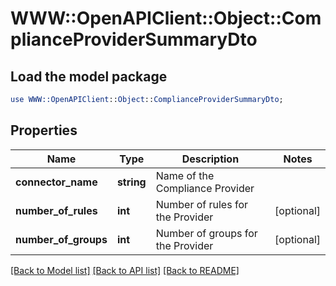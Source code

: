 # WWW::OpenAPIClient::Object::ComplianceProviderSummaryDto

## Load the model package
```perl
use WWW::OpenAPIClient::Object::ComplianceProviderSummaryDto;
```

## Properties
Name | Type | Description | Notes
------------ | ------------- | ------------- | -------------
**connector_name** | **string** | Name of the Compliance Provider | 
**number_of_rules** | **int** | Number of rules for the Provider | [optional] 
**number_of_groups** | **int** | Number of groups for the Provider | [optional] 

[[Back to Model list]](../README.md#documentation-for-models) [[Back to API list]](../README.md#documentation-for-api-endpoints) [[Back to README]](../README.md)


